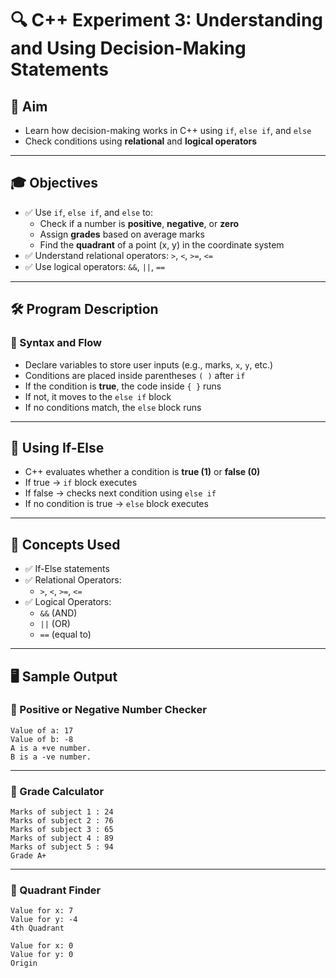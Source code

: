 # 🔍 C++ Experiment 3: Understanding and Using Decision-Making Statements

## 🎯 Aim

- Learn how decision-making works in C++ using `if`, `else if`, and `else`
- Check conditions using **relational** and **logical operators**

---

## 🎓 Objectives

- ✅ Use `if`, `else if`, and `else` to:
  - Check if a number is **positive**, **negative**, or **zero**
  - Assign **grades** based on average marks
  - Find the **quadrant** of a point (x, y) in the coordinate system
- ✅ Understand relational operators: `>`, `<`, `>=`, `<=`
- ✅ Use logical operators: `&&`, `||`, `==`

---

## 🛠️ Program Description

### 🔹 Syntax and Flow

- Declare variables to store user inputs (e.g., marks, `x`, `y`, etc.)
- Conditions are placed inside parentheses `( )` after `if`
- If the condition is **true**, the code inside `{ }` runs
- If not, it moves to the `else if` block
- If no conditions match, the `else` block runs

---

## 🔁 Using If-Else

- C++ evaluates whether a condition is **true (1)** or **false (0)**
- If true → `if` block executes  
- If false → checks next condition using `else if`  
- If no condition is true → `else` block executes

---

## 🧠 Concepts Used

- ✅ If-Else statements  
- ✅ Relational Operators:
  - `>`, `<`, `>=`, `<=`  
- ✅ Logical Operators:
  - `&&` (AND)  
  - `||` (OR)  
  - `==` (equal to)

---

## 🖥️ Sample Output

### 🔹 Positive or Negative Number Checker
```
Value of a: 17  
Value of b: -8  
A is a +ve number.  
B is a -ve number.  
```

---

### 🔹 Grade Calculator
```
Marks of subject 1 : 24  
Marks of subject 2 : 76  
Marks of subject 3 : 65  
Marks of subject 4 : 89  
Marks of subject 5 : 94  
Grade A+  
```

---

### 🔹 Quadrant Finder
```
Value for x: 7  
Value for y: -4  
4th Quadrant  

Value for x: 0  
Value for y: 0  
Origin  
```
